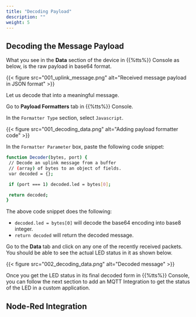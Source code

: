 ```yaml
---
title: "Decoding Payload"
description: ""
weight: 5
---
```


## Decoding the Message Payload

What you see in the **Data** section of the device in {{%tts%}} Console as below, is the raw payload in base64 format.

{{< figure src="001_uplink_message.png" alt="Received message payload in JSON format" >}}

Let us decode that into a meaningful message.

Go to **Payload Formatters** tab in {{%tts%}} Console.

In the `Formatter Type` section, select `Javascript`.

{{< figure src="001_decoding_data.png" alt="Adding payload formatter code" >}}

In the `Formatter Parameter` box, paste the following code snippet:

```bash
function Decoder(bytes, port) {
 // Decode an uplink message from a buffer
 // (array) of bytes to an object of fields.
 var decoded = {};

 if (port === 1) decoded.led = bytes[0];

 return decoded;
}
```

The above code snippet does the following:

- `decoded.led = bytes[0]` will decode the base64 encoding into base8 integer.
- `return decoded` will return the decoded message.

Go to the **Data** tab and click on any one of the recently received packets. You should be able to see the actual LED status in it as shown below.

{{< figure src="002_decoding_data.png" alt="Decoded message" >}}

Once you get the LED status in its final decoded form in {{%tts%}} Console, you can follow the next section to add an MQTT Integration to get the status of the LED in a custom application.

## Node-Red Integration